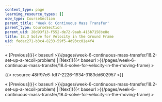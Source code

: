 ```yaml
---
content_type: page
learning_resource_types: []
ocw_type: CourseSection
parent_title: 'Week 6: Continuous Mass Transfer'
parent_type: CourseSection
parent_uid: 28d93f13-f552-de72-9aab-415b7158be8e
title: 18.3 Solve for Velocity in the Ground Frame
uid: fedac271-b3c4-8233-59f5-4d93cc01e4f4
---
```


« [Previous]({{< baseurl >}}/pages/week-6-continuous-mass-transfer/18.2-set-up-a-recoil-problem) | [Next]({{< baseurl >}}/pages/week-6-continuous-mass-transfer/18.4-solve-for-velocity-in-the-moving-frame) »

{{< resource 48ff97e6-fdf7-2226-1934-3183dd602957 >}}

« [Previous]({{< baseurl >}}/pages/week-6-continuous-mass-transfer/18.2-set-up-a-recoil-problem) | [Next]({{< baseurl >}}/pages/week-6-continuous-mass-transfer/18.4-solve-for-velocity-in-the-moving-frame) »